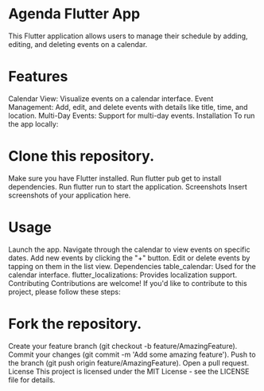 # Agenda Flutter App
This Flutter application allows users to manage their schedule by adding, editing, and deleting events on a calendar.

# Features
Calendar View: Visualize events on a calendar interface.
Event Management: Add, edit, and delete events with details like title, time, and location.
Multi-Day Events: Support for multi-day events.
Installation
To run the app locally:

# Clone this repository.
Make sure you have Flutter installed.
Run flutter pub get to install dependencies.
Run flutter run to start the application.
Screenshots
Insert screenshots of your application here.

# Usage
Launch the app.
Navigate through the calendar to view events on specific dates.
Add new events by clicking the "+" button.
Edit or delete events by tapping on them in the list view.
Dependencies
table_calendar: Used for the calendar interface.
flutter_localizations: Provides localization support.
Contributing
Contributions are welcome! If you'd like to contribute to this project, please follow these steps:

# Fork the repository.
Create your feature branch (git checkout -b feature/AmazingFeature).
Commit your changes (git commit -m 'Add some amazing feature').
Push to the branch (git push origin feature/AmazingFeature).
Open a pull request.
License
This project is licensed under the MIT License - see the LICENSE file for details.

